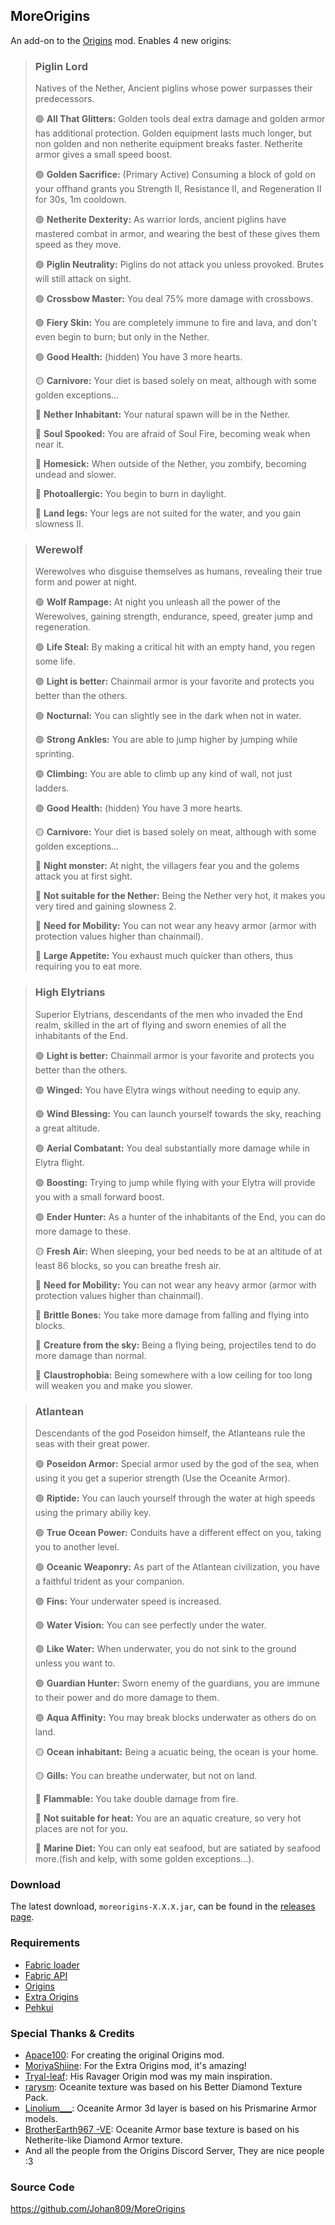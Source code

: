 ## MoreOrigins

An add-on to the [Origins](https://www.curseforge.com/minecraft/mc-mods/origins) mod. Enables 4 new origins:

> ### Piglin Lord
>
> Natives of the Nether, Ancient piglins whose power surpasses their predecessors.
>
> 🟢 **All That Glitters:** Golden tools deal extra damage and golden armor has additional protection. Golden equipment lasts much longer, but non golden and non netherite equipment breaks faster. Netherite armor gives a small speed boost.
>
> 🟢 **Golden Sacrifice:** (Primary Active) Consuming a block of gold on your offhand grants you Strength II, Resistance II, and Regeneration II for 30s, 1m cooldown.
>
> 🟢 **Netherite Dexterity:** As warrior lords, ancient piglins have mastered combat in armor, and wearing the best of these gives them speed as they move.
>
> 🟢 **Piglin Neutrality:** Piglins do not attack you unless provoked. Brutes will still attack on sight.
>
> 🟢 **Crossbow Master:** You deal 75% more damage with crossbows.
>
> 🟢 **Fiery Skin:** You are completely immune to fire and lava, and don't even begin to burn; but only in the Nether.
>
> 🟢 **Good Health:** (hidden) You have 3 more hearts.
>
> 🟡 **Carnivore:** Your diet is based solely on meat, although with some golden exceptions...
>
> 🔴 **Nether Inhabitant:** Your natural spawn will be in the Nether.
>
> 🔴 **Soul Spooked:** You are afraid of Soul Fire, becoming weak when near it.
>
> 🔴 **Homesick:** When outside of the Nether, you zombify, becoming undead and slower.
>
> 🔴 **Photoallergic:** You begin to burn in daylight.
>
> 🔴 **Land legs:** Your legs are not suited for the water, and you gain slowness II.

> ### Werewolf
>
> Werewolves who disguise themselves as humans, revealing their true form and power at night.
>
> 🟢 **Wolf Rampage:** At night you unleash all the power of the Werewolves, gaining strength, endurance, speed, greater jump and regeneration.
>
> 🟢 **Life Steal:** By making a critical hit with an empty hand, you regen some life.
>
> 🟢 **Light is better:** Chainmail armor is your favorite and protects you better than the others.
>
> 🟢 **Nocturnal:** You can slightly see in the dark when not in water.
>
> 🟢 **Strong Ankles:** You are able to jump higher by jumping while sprinting.
>
> 🟢 **Climbing:** You are able to climb up any kind of wall, not just ladders.
>
> 🟢 **Good Health:** (hidden) You have 3 more hearts.
>
> 🟡 **Carnivore:** Your diet is based solely on meat, although with some golden exceptions...
>
> 🔴 **Night monster:** At night, the villagers fear you and the golems attack you at first sight.
>
> 🔴 **Not suitable for the Nether:** Being the Nether very hot, it makes you very tired and gaining slowness 2.
>
> 🔴 **Need for Mobility:** You can not wear any heavy armor (armor with protection values higher than chainmail).
>
> 🔴 **Large Appetite:** You exhaust much quicker than others, thus requiring you to eat more.

> ### High Elytrians
>
> Superior Elytrians, descendants of the men who invaded the End realm, skilled in the art of flying and sworn enemies of all the inhabitants of the End.
>
> 🟢 **Light is better:** Chainmail armor is your favorite and protects you better than the others.
>
> 🟢 **Winged:** You have Elytra wings without needing to equip any.
>
> 🟢 **Wind Blessing:** You can launch yourself towards the sky, reaching a great altitude.
>
> 🟢 **Aerial Combatant:** You deal substantially more damage while in Elytra flight.
>
> 🟢 **Boosting:** Trying to jump while flying with your Elytra will provide you with a small forward boost.
>
> 🟢 **Ender Hunter:** As a hunter of the inhabitants of the End, you can do more damage to these.
>
> 🟡 **Fresh Air:** When sleeping, your bed needs to be at an altitude of at least 86 blocks, so you can breathe fresh air.
>
> 🔴 **Need for Mobility:** You can not wear any heavy armor (armor with protection values higher than chainmail).
>
> 🔴 **Brittle Bones:** You take more damage from falling and flying into blocks.
>
> 🔴 **Creature from the sky:** Being a flying being, projectiles tend to do more damage than normal.
>
> 🔴 **Claustrophobia:** Being somewhere with a low ceiling for too long will weaken you and make you slower.

> ### Atlantean
>
> Descendants of the god Poseidon himself, the Atlanteans rule the seas with their great power.
>
> 🟢 **Poseidon Armor:** Special armor used by the god of the sea, when using it you get a superior strength (Use the Oceanite Armor).
>
> 🟢 **Riptide:** You can lauch yourself through the water at high speeds using the primary abiliy key.
>
> 🟢 **True Ocean Power:** Conduits have a different effect on you, taking you to another level.
>
> 🟢 **Oceanic Weaponry:** As part of the Atlantean civilization, you have a faithful trident as your companion.
>
> 🟢 **Fins:** Your underwater speed is increased.
>
> 🟢 **Water Vision:** You can see perfectly under the water.
>
> 🟢 **Like Water:** When underwater, you do not sink to the ground unless you want to.
>
> 🟢 **Guardian Hunter:** Sworn enemy of the guardians, you are immune to their power and do more damage to them.
>
> 🟢 **Aqua Affinity:** You may break blocks underwater as others do on land.
>
> 🟡 **Ocean inhabitant:** Being a acuatic being, the ocean is your home.
>
> 🟡 **Gills:** You can breathe underwater, but not on land.
>
> 🔴 **Flammable:** You take double damage from fire.
>
> 🔴 **Not suitable for heat:** You are an aquatic creature, so very hot places are not for you.
>
> 🔴 **Marine Diet:** You can only eat seafood, but are satiated by seafood more.(fish and kelp, with some golden exceptions...).

### Download

The latest download, `moreorigins-X.X.X.jar`, can be found in the [releases page](https://github.com/Johan809/MoreOrigins/releases).

### Requirements

- [Fabric loader](https://fabricmc.net/)
- [Fabric API](https://www.curseforge.com/minecraft/mc-mods/fabric-api)
- [Origins](https://www.curseforge.com/minecraft/mc-mods/origins)
- [Extra Origins](https://www.curseforge.com/minecraft/mc-mods/extra-origins)
- [Pehkui](https://www.curseforge.com/minecraft/mc-mods/pehkui)

### Special Thanks & Credits

- [Apace100](https://github.com/apace100/origins-fabric): For creating the original Origins mod.
- [MoriyaShiine](https://github.com/MoriyaShiine/extra-origins): For the Extra Origins mod, it's amazing!
- [Tryal-leaf](https://github.com/tryal-leaf/ravager-origin): His Ravager Origin mod was my main inspiration.
- [rarysm](https://www.planetminecraft.com/texture-pack/better-diamonds-4801879/): Oceanite texture was based on his Better Diamond Texture Pack.
- [Linolium\_\_\_](https://www.planetminecraft.com/texture-pack/prismarine-armor-amp-tools/): Oceanite Armor 3d layer is based on his Prismarine Armor models.
- [BrotherEarth967 -VE](https://www.planetminecraft.com/texture-pack/netherite-style-armours/): Oceanite Armor base texture is based on his Netherite-like Diamond Armor texture.
- And all the people from the Origins Discord Server, They are nice people :3

### Source Code

https://github.com/Johan809/MoreOrigins
